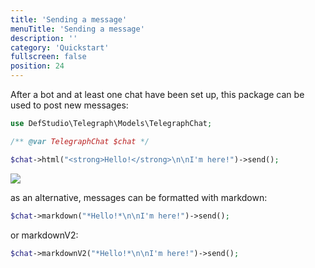 ```yaml
---
title: 'Sending a message'
menuTitle: 'Sending a message'
description: ''
category: 'Quickstart'
fullscreen: false 
position: 24
---
```



After a bot and at least one chat have been set up, this package can be used to post new messages:

```php
use DefStudio\Telegraph\Models\TelegraphChat;

/** @var TelegraphChat $chat */

$chat->html("<strong>Hello!</strong>\n\nI'm here!")->send();
```

<img src="screenshots/first-message.png" />

as an alternative, messages can be formatted with markdown:

```php
$chat->markdown("*Hello!*\n\nI'm here!")->send();
```

or markdownV2:

```php
$chat->markdownV2("*Hello!*\n\nI'm here!")->send();
```
